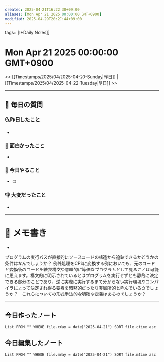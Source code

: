 ```yaml
---
created: 2025-04-21T16:22:38+09:00
aliases: [Mon Apr 21 2025 00:00:00 GMT+0900]
modified: 2025-04-29T20:27:44+09:00
---
```


tags:: [[+Daily Notes]]

# Mon Apr 21 2025 00:00:00 GMT+0900

<< [[Timestamps/2025/04/2025-04-20-Sunday|昨日]] | [[Timestamps/2025/04/2025-04-22-Tuesday|明日]] >>

---
## 📅 毎日の質問
### 🌜昨日したこと
-

### 🙌 面白かったこと
-

### 🚀 今日やること
- [ ]

### 👎 大変だったこと
-

---
# 📝 メモ書き
-
プログラムの実行パスが直接的にソースコードの構造から追跡できるかどうかの条件はなんでしょうか？
例外処理をCPSに変換する例においても、元のコードと変換後のコードを糖衣構文や意味的に等価なプログラムとして見ることは可能に思えます。構文的に明示されているとはプログラムを実行せずとも静的に決定できる部分のことであり、逆に実際に実行するまで分からない実行環境やコンパイラによって決定され得る要素を暗黙的だったり非局所的と呼んでいるのでしょうか？　これらについての形式手法的な明確な定義はあるのでしょうか？

---
## 今日作ったノート
```dataview
List FROM "" WHERE file.cday = date("2025-04-21") SORT file.ctime asc
```

## 今日編集したノート
```dataview
List FROM "" WHERE file.mday = date("2025-04-21") SORT file.mtime asc
```
